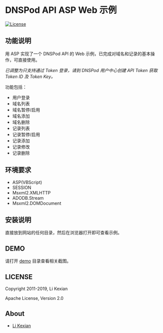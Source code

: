 # DNSPod API ASP Web 示例

[![License](https://img.shields.io/badge/license-Apache%202.0-blue.svg)](LICENSE)

## 功能说明

用 ASP 实现了一个 DNSPod API 的 Web 示例，已完成对域名和记录的基本操作，可直接使用。

*已调整为只支持通过 Token 登录，请到 DNSPod 用户中心创建 API Token 获取 Token ID 及 Token Key。*

功能包括：
- 用户登录
- 域名列表
- 域名暂停/启用
- 域名添加
- 域名删除
- 记录列表
- 记录暂停/启用
- 记录添加
- 记录修改
- 记录删除

## 环境要求

- ASP(VBScript)
- SESSION
- Msxml2.XMLHTTP
- ADODB.Stream
- Msxml2.DOMDocument

## 安装说明

直接放到网站的任何目录，然后在浏览器打开即可查看示例。

## DEMO

请打开 [demo](demo) 目录查看相关截图。

## LICENSE

Copyright 2011-2019, Li Kexian

Apache License, Version 2.0

## About

- [Li Kexian](https://www.likexian.com/)
